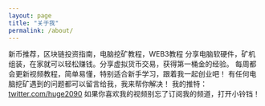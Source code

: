 ```yaml
---
layout: page
title: "关于我"
permalink: /about/
---
```


新币推荐，区块链投资指南，电脑挖矿教程，WEB3教程 分享电脑软硬件，矿机组装，在家就可以轻松赚钱。分享虚拟货币交易，获得第一桶金的经验。 每周都会更新视频教程，简单易懂，特别适合新手学习，跟着我一起创业吧！ 有任何电脑挖矿遇到的问题都可以留言给我，我来帮你解决！ 我的推特：[twitter.com/huge2090](https://twitter.com/huge2090) 如果你喜欢我的视频别忘了订阅我的频道，打开小铃铛！
